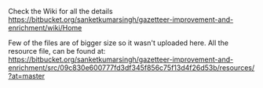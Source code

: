 Check the Wiki for all the details
https://bitbucket.org/sanketkumarsingh/gazetteer-improvement-and-enrichment/wiki/Home 

Few of the files are of bigger size so it wasn't uploaded here. All the resource file, can be found at: 
https://bitbucket.org/sanketkumarsingh/gazetteer-improvement-and-enrichment/src/09c830e600777fd3df345f856c75f13d4f26d53b/resources/?at=master
